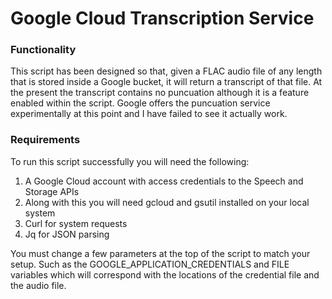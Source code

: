 # Google Cloud Transcription Service

### Functionality
This script has been designed so that, given a FLAC audio file of any length that is stored inside a Google bucket, it will return a transcript of that file. At the present the transcript contains no puncuation although it is a feature enabled within the script. Google offers the puncuation service experimentally at this point and I have failed to see it actually work.

### Requirements
To run this script successfully you will need the following:

1. A Google Cloud account with access credentials to the Speech and Storage APIs
1. Along with this you will need gcloud and gsutil installed on your local system
1. Curl for system requests
1. Jq for JSON parsing

You must change a few parameters at the top of the script to match your setup. Such as the GOOGLE_APPLICATION_CREDENTIALS and FILE variables which will correspond with the locations of the credential file and the audio file.
